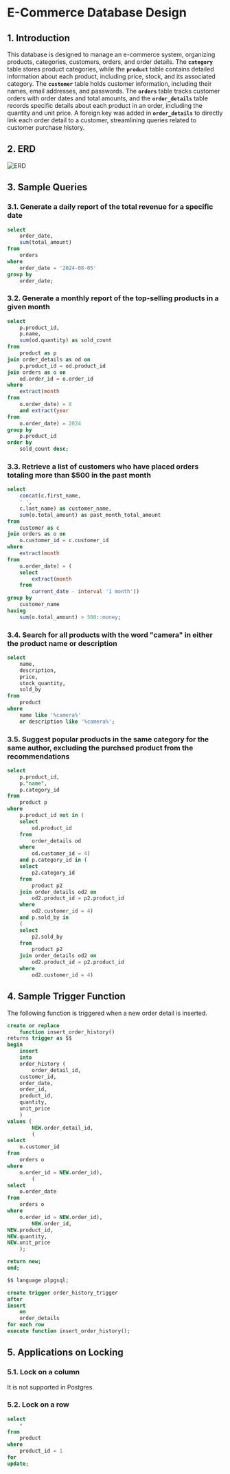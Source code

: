# E-Commerce Database Design

## 1. Introduction

This database is designed to manage an e-commerce system, organizing products, categories, customers, orders, and order details. The **`category`** table stores product categories, while the **`product`** table contains detailed information about each product, including price, stock, and its associated category. The **`customer`** table holds customer information, including their names, email addresses, and passwords. The **`orders`** table tracks customer orders with order dates and total amounts, and the **`order_details`** table records specific details about each product in an order, including the quantity and unit price. A foreign key was added in **`order_details`** to directly link each order detail to a customer, streamlining queries related to customer purchase history.

## 2. ERD

![ERD](/diagram/erd.png)

## 3. Sample Queries

### 3.1. Generate a daily report of the total revenue for a specific date

``` sql
select
    order_date,
    sum(total_amount)
from
    orders
where
    order_date = '2024-08-05'
group by
    order_date;
```

### 3.2. Generate a monthly report of the top-selling products in a given month

``` sql
select
    p.product_id,
    p.name,
    sum(od.quantity) as sold_count
from
    product as p
join order_details as od on
    p.product_id = od.product_id
join orders as o on
    od.order_id = o.order_id
where
    extract(month
from
    o.order_date) = 8
    and extract(year
from
    o.order_date) = 2024
group by
    p.product_id
order by
    sold_count desc;
```

### 3.3. Retrieve a list of customers who have placed orders totaling more than $500 in the past month

``` sql
select
    concat(c.first_name,
    ' ',
    c.last_name) as customer_name,
    sum(o.total_amount) as past_month_total_amount
from
    customer as c
join orders as o on
    o.customer_id = c.customer_id
where
    extract(month
from
    o.order_date) = (
    select
        extract(month
    from
        current_date - interval '1 month'))
group by
    customer_name
having
    sum(o.total_amount) > 500::money;
```

### 3.4. Search for all products with the word "camera" in either the product name or description

``` sql
select
    name,
    description,
    price,
    stock_quantity,
    sold_by
from
    product
where
    name like '%camera%'
    or description like '%camera%';
```

### 3.5. Suggest popular products in the same category for the same author, excluding the purchsed product from the recommendations

``` sql
select
    p.product_id,
    p."name",
    p.category_id
from
    product p
where
    p.product_id not in (
    select
        od.product_id
    from
        order_details od
    where
        od.customer_id = 4)
    and p.category_id in (
    select
        p2.category_id
    from
        product p2
    join order_details od2 on
        od2.product_id = p2.product_id
    where
        od2.customer_id = 4)
    and p.sold_by in 
    (
    select
        p2.sold_by
    from
        product p2
    join order_details od2 on
        od2.product_id = p2.product_id
    where
        od2.customer_id = 4)
```

## 4. Sample Trigger Function

The following function is triggered when a new order detail is inserted.

``` sql
create or replace
    function insert_order_history()
returns trigger as $$
begin
    insert
    into
    order_history (
        order_detail_id,
    customer_id,
    order_date,
    order_id,
    product_id,
    quantity,
    unit_price
    )
values (
        NEW.order_detail_id,
        (
select
    o.customer_id
from
    orders o
where
    o.order_id = NEW.order_id),
        (
select
    o.order_date
from
    orders o
where
    o.order_id = NEW.order_id),
        NEW.order_id,
NEW.product_id,
NEW.quantity,
NEW.unit_price
    );

return new;
end;

$$ language plpgsql;

create trigger order_history_trigger
after
insert
    on
    order_details
for each row
execute function insert_order_history();
```

## 5. Applications on Locking

### 5.1. Lock on a column

It is not supported in Postgres.

### 5.2. Lock on a row

``` sql
select
    *
from
    product
where
    product_id = 1
for
update;
```
